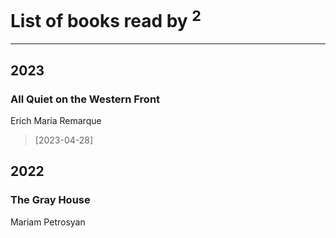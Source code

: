 # List of books read by [](https://plus.google.com/u/0/114091474098743820596/)<sup>2</sup>
---

## 2023

### All Quiet on the Western Front
Erich Maria Remarque
> [2023-04-28] 



## 2022

### The Gray House
Mariam Petrosyan



